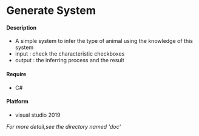 # Generate System

#### Description

+ A simple system to infer the type of animal using the knowledge of this system
+ input : check the characteristic checkboxes 
+ output : the inferring process and the result

#### Require

+ C#

#### Platform

+ visual studio 2019

*For more detail,see the directory named \'doc\'*

